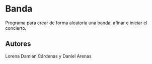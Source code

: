 # Banda
Programa para crear de forma aleatoria una banda, afinar e iniciar el concierto.

## Autores
Lorena Damián Cárdenas y Daniel Arenas
